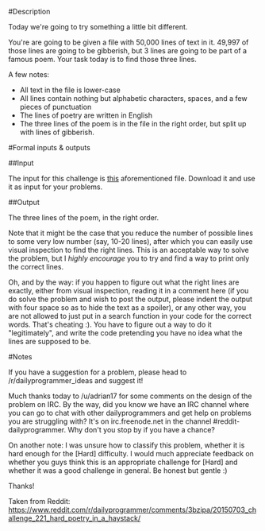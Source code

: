 #Description

Today we're going to try something a little bit different. 

You're are going to be given a file with 50,000 lines of text in it. 49,997 of those lines are going to be gibberish, but 3 lines are going to be part of a famous poem. Your task today is to find those three lines. 

A few notes: 

 * All text in the file is lower-case
 * All lines contain nothing but alphabetic characters, spaces, and a few pieces of punctuation
 * The lines of poetry are written in English
 * The three lines of the poem is in the file in the right order, but split up with lines of gibberish.

#Formal inputs &amp; outputs

##Input

The input for this challenge is [this](https://gist.githubusercontent.com/anonymous/c8fb349e9ae4fcb40cb5/raw/05a1ef03626057e1b57b5bbdddc4c2373ce4b465/challenge.txt) aforementioned file. Download it and use it as input for your problems. 

##Output

The three lines of the poem, in the right order. 

Note that it might be the case that you reduce the number of possible lines to some very low number (say, 10-20 lines), after which you can easily use visual inspection to find the right lines. This is an acceptable way to solve the problem, but I *highly encourage* you to try and find a way to print only the correct lines. 

Oh, and by the way: if you happen to figure out what the right lines are exactly, either from visual inspection, reading it in a comment here (if you do solve the problem and wish to post the output, please indent the output with four space so as to hide the text as a spoiler), or any other way, you are not allowed to just put in a search function in your code for the correct words. That's cheating :). You have to figure out a way to do it "legitimately", and write the code pretending you have no idea what the lines are supposed to be. 

#Notes

If you have a suggestion for a problem, please head to /r/dailyprogrammer_ideas and suggest it! 

Much thanks today to /u/adrian17 for some comments on the design of the problem on IRC. By the way, did you know we have an IRC channel where you can go to chat with other dailyprogrammers and get help on problems you are struggling with? It's on irc.freenode.net in the channel #reddit-dailyprogrammer. Why don't you stop by if you have a chance?

On another note: I was unsure how to classify this problem, whether it is hard enough for the [Hard] difficulty. I would much appreciate feedback on whether you guys think this is an appropriate challenge for [Hard] and whether it was a good challenge in general. Be honest but gentle :) 

Thanks!


Taken from Reddit: https://www.reddit.com/r/dailyprogrammer/comments/3bzipa/20150703_challenge_221_hard_poetry_in_a_haystack/